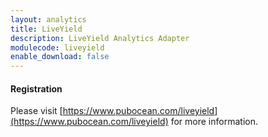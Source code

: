 ```yaml
---
layout: analytics
title: LiveYield
description: LiveYield Analytics Adapter
modulecode: liveyield
enable_download: false
---
```


#### Registration

Please visit [https://www.pubocean.com/liveyield](https://www.pubocean.com/liveyield) for more information.
